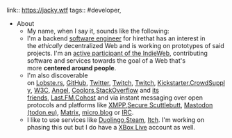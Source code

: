 link:: https://jacky.wtf
tags:: #developer,

- About
	- My name, when I say it, sounds like the following:
	- I'm a backend [software engineer](https://jacky.wtf/work) for hirethat has an interest in the *ethically* decentralized Web and is working on prototypes of said projects. I'm an [active participant of the IndieWeb](https://indieweb.org/), contributing software and services towards the goal of a Web that's more **centered around people**.
	- I'm also discoverable on [Lobste.rs](https://lobste.rs/u/jalcine), [GitHub](https://github.com/jalcine), [Twitter](https://twitter.com/jackyalcine), [Twitch](https://twitch.tv/jackyalcine), [Twitch](https://patreon.com/jackyalcine), [Kickstarter](https://www.kickstarter.com/profile/jackyalcine),[CrowdSupply](https://www.crowdsupply.com/people/jackyalcine), [W3C](https://www.w3.org/users/119215), [Angel](https://angel.co/u/jackyalcine), [Coolors](https://coolors.co/u/jacky_alcine),[StackOverflow](https://stackoverflow.com/users/602588/jackyalcine) and [its friends](https://stackexchange.com/users/297201/jackyalcine?tab=accounts), [Last.FM](https://www.last.fm/user/jackyalcine),[Cohost](https://cohost.org/jacky) and via instant messaging over open protocols and platforms like [XMPP](xmpp:jackyalcine@movim.eu),[Secure Scuttlebutt](ssb:feed/ed25519/32i_eDQDeZo1VymllVLjG4l_ko2CHTi7Ec_zAnRaEFs=), [Mastodon (todon.eu)](https://todon.eu/@jalcine), [Matrix](https://matrix.to/#/@jackyalcine:matrix.org), [micro.blog](https://micro.blog/jackyalcine) or [IRC](irc://libera.chat/jacky,isuser).
	- I like to use services like [Duolingo](https://www.duolingo.com/profile/jackydotwtf),[Steam](https://steamcommunity.com/id/jackyalcine/), [Itch](https://jalcine.itch.io/). I'm working on phasing this out but I do have a [XBox Live](https://account.xbox.com/en-us/Profile?gamertag=jayygravv) account as well.